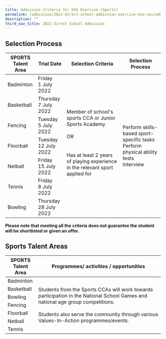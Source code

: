 ```yaml
---
title: Admission Criteria for DSA Exercise (Sports)
permalink: /admission/2022-direct-school-admission-exercise-dsa-sec/admission-criteria-for-dsa-exercise-sports/
description: ""
third_nav_title: 2022 Direct School Admission
---
```

Selection Process 
------------------

<table>
<thead>
  <tr>
    <th>SPORTS<br>Talent Area</th>
    <th>Trial Date</th>
    <th>Selection Criteria</th>
    <th>Selection Process</th>
  </tr>
</thead>
<tbody>
  <tr>
    <td>Badminton</td>
    <td>Friday<br>1 July 2022</td>
    <td rowspan="7"><br>Member of school's sports CCA or Junior Sports Academy<br><br> OR<br><br><br>Has at least 2 years of playing experience in the relevant sport applied for<br><br> <br> </td>
    <td rowspan="7"><br>Perform skills-based sport-specific tasks<br>Perform physical ability tests<br>Interview<br><br> </td>
  </tr>
  <tr>
    <td>Basketball</td>
    <td>Thursday<br>7 July 2022</td>
  </tr>
  <tr>
    <td>Fencing</td>
    <td>Tuesday<br>5 July 2022</td>
  </tr>
  <tr>
    <td>Floorball</td>
    <td>Tuesday<br>12 July 2022</td>
  </tr>
  <tr>
    <td>Netball</td>
    <td>Friday<br>15 July 2022</td>
  </tr>
  <tr>
    <td>Tennis</td>
    <td>Friday<br>8 July 2022</td>
  </tr>
  <tr>
    <td>Bowling</td>
    <td>Thursday<br>28 July 2022</td>
  </tr>
	<tr></tr>
</tbody>
</table>

**Please note that meeting all the criteria does not guarantee the student will be shortlisted or given an offer.**

Sports Talent Areas
-------------------

<table>
<thead>
  <tr>
    <th>SPORTS<br>Talent Area</th>
    <th>Programmes/ activities / opportunities</th>
  </tr>
</thead>
<tbody>
  <tr>
    <td>Badminton</td>
    <td rowspan="7">Students from the Sports CCAs will work towards participation in the National School Games and national age group competitions. <br><br>Students also serve the community through various Values-In-Action programmes/events.</td>
  </tr>
  <tr>
    <td>Basketball</td>
  </tr>
  <tr>
    <td>Bowling</td>
  </tr>
  <tr>
    <td>Fencing</td>
  </tr>
  <tr>
    <td>Floorball</td>
  </tr>
  <tr>
    <td>Netball</td>
  </tr>
  <tr>
    <td>Tennis</td>
  </tr>
</tbody>
</table>